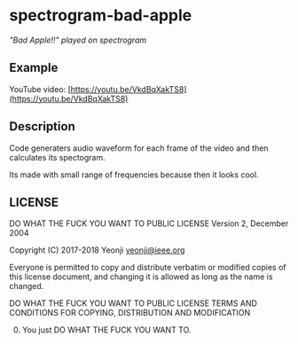 # spectrogram-bad-apple
*"Bad Apple!!" played on spectrogram*

## Example

YouTube video: [https://youtu.be/VkdBqXakTS8](https://youtu.be/VkdBqXakTS8)

## Description
Code generaters audio waveform for each frame of the video and then calculates its spectogram.

Its made with small range of frequencies because then it looks cool.

## LICENSE

  DO WHAT THE FUCK YOU WANT TO PUBLIC LICENSE
   Version 2, December 2004

Copyright (C) 2017-2018 Yeonji <yeonji@ieee.org>

Everyone is permitted to copy and distribute verbatim or modified
copies of this license document, and changing it is allowed as long
as the name is changed.

   DO WHAT THE FUCK YOU WANT TO PUBLIC LICENSE
TERMS AND CONDITIONS FOR COPYING, DISTRIBUTION AND MODIFICATION
 
 0. You just DO WHAT THE FUCK YOU WANT TO.
